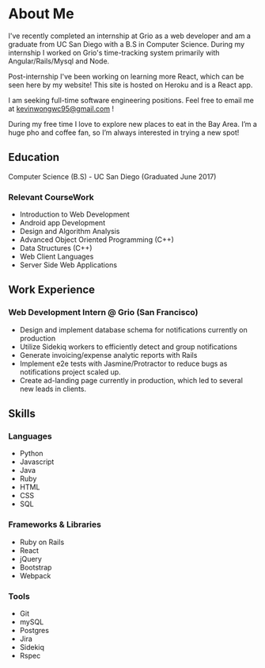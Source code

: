 # About Me

I've recently completed an internship at Grio as a web developer and am a graduate from UC San Diego with a B.S in Computer Science.
During my internship I worked on Grio's time-tracking system primarily with Angular/Rails/Mysql and Node.

Post-internship I've been working on learning more React, which can be seen here by my website!
This site is hosted on Heroku and is a React app.

I am seeking full-time software engineering positions. Feel free to email me at <kevinwongwc95@gmail.com> !

During my free time I love to explore new places to eat in the Bay Area. I’m a huge pho and coffee fan, so I’m always interested in trying a new spot!

## Education

Computer Science (B.S) - UC San Diego (Graduated June 2017)

### Relevant CourseWork

- Introduction to Web Development
- Android app Development
- Design and Algorithm Analysis
- Advanced Object Oriented Programming (C++)
- Data Structures (C++)
- Web Client Languages
- Server Side Web Applications

## Work Experience

### Web Development Intern @ Grio (San Francisco)

- Design and implement database schema for notifications currently on production
- Utilize Sidekiq workers to efficiently detect and group notifications
- Generate invoicing/expense analytic reports with Rails
- Implement e2e tests with Jasmine/Protractor to reduce bugs as notifications project scaled up.
- Create ad-landing page currently in production, which led to several new leads in clients.


## Skills

### Languages
- Python
- Javascript
- Java
- Ruby
- HTML
- CSS
- SQL

### Frameworks & Libraries
- Ruby on Rails
- React
- jQuery
- Bootstrap
- Webpack

### Tools
- Git
- mySQL
- Postgres
- Jira
- Sidekiq
- Rspec
